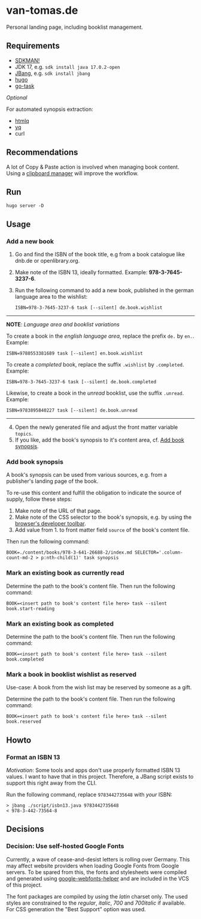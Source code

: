 # van-tomas.de

Personal landing page, including booklist management.

## Requirements

- [SDKMAN!](https://sdkman.io/)
- JDK 17, e.g. `sdk install java 17.0.2-open`
- [JBang](https://www.jbang.dev/), e.g. `sdk install jbang`
- [hugo](https://gohugo.io/installation/)
- [go-task](https://taskfile.dev/installation/)

_Optional_

For automated synopsis extraction:

- [htmlq](https://github.com/mgdm/htmlq)
- [yq](https://github.com/mikefarah/yq)
- curl

## Recommendations

A lot of Copy & Paste action is involved when managing book content. Using a
[clipboard manager](https://github.com/p0deje/Maccy) will improve the workflow.

## Run

    hugo server -D

## Usage

### Add a new book

1. Go and find the ISBN of the book title, e.g from a book catalogue like dnb.de or openlibrary.org.
2. Make note of the ISBN 13, ideally formatted. Example: **978-3-7645-3237-6**.
3. Run the following command to add a new book, published in the german language area to the wishlist:

       ISBN=978-3-7645-3237-6 task [--silent] de.book.wishlist

---

**NOTE**: _Language area and booklist variations_

To create a book in the _english language area_, replace the prefix `de.` by
`en.`. Example:

```
ISBN=9780553381689 task [--silent] en.book.wishlist
```

To create a _completed_ book, replace the suffix `.wishlist` by `.completed`.
Example:

```
ISBN=978-3-7645-3237-6 task [--silent] de.book.completed
```

Likewise, to create a book in the _unread_ booklist, use the suffix
`.unread`. Example:

```
ISBN=9783895840227 task [--silent] de.book.unread
```

---

4. Open the newly generated file and adjust the front matter variable `topics`.
5. If you like, add the book's synopsis to it's content area, cf.
   [Add book synopsis](#add-book-synopsis).

### Add book synopsis

A book's synopsis can be used from various sources, e.g. from a publisher's
landing page of the book.

To re-use this content and fulfill the obligation to indicate the source of
supply, follow these steps:

1. Make note of the URL of that page.
2. Make note of the CSS selector to the book's synopsis, e.g. by using the
   [browser's developer toolbar](https://devtoolstips.org/tips/en/copy-css-selector/).
3. Add value from 1. to front matter field `source` of the book's content file.

Then run the following command:

```
BOOK=./content/books/978-3-641-26688-2/index.md SELECTOR='.column-count-md-2 > p:nth-child(1)' task synopsis
```

### Mark an existing book as currently read

Determine the path to the book's content file. Then run the following command:

```
BOOK=<insert path to book's content file here> task --silent book.start-reading
```

### Mark an existing book as completed

Determine the path to the book's content file. Then run the following command:

```
BOOK=<insert path to book's content file here> task --silent book.completed
```

### Mark a book in booklist wishlist as reserved

Use-case: A book from the wish list may be reserved by someone as a gift.

Determine the path to the book's content file. Then run the following command:

```
BOOK=<insert path to book's content file here> task --silent book.reserved
```

## Howto

### Format an ISBN 13

_Motivation_: Some tools and apps don't use properly formatted ISBN 13 values.
I want to have that in this project. Therefore, a JBang script exists to
support this right away from the CLI.

Run the following command, replace `9783442735648` with _your_ ISBN:

```
> jbang ./script/isbn13.java 9783442735648
< 978-3-442-73564-8
```

## Decisions

### Decision: Use self-hosted Google Fonts

Currently, a wave of cease-and-desist letters is rolling over Germany. This may
affect website providers when loading Google Fonts from Google servers. To be
spared from this, the fonts and stylesheets were compiled and generated using
[google-webfonts-helper](https://gwfh.mranftl.com/fonts) and
are included in the VCS of this project.

The font packages are compiled by using the _latin_ charset only. The used
styles are constrained to the _regular_, _italic_, _700_ and _700italic_ if
available. For CSS generation the "Best Support" option was used.

